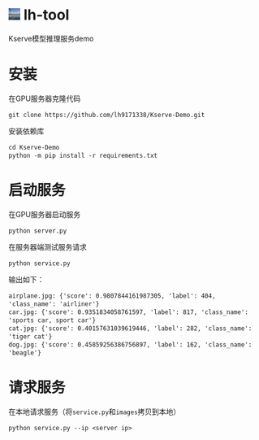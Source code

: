 [<img height="23" src="https://github.com/lh9171338/Outline/blob/master/icon.jpg"/>](https://github.com/lh9171338/Outline) lh-tool
===

Kserve模型推理服务demo

# 安装

在GPU服务器克隆代码
```shell
git clone https://github.com/lh9171338/Kserve-Demo.git
```

安装依赖库
```shell
cd Kserve-Demo
python -m pip install -r requirements.txt
```

# 启动服务

在GPU服务器启动服务

```shell
python server.py
```

在服务器端测试服务请求
```shell
python service.py
```

输出如下：
```shell
airplane.jpg: {'score': 0.9807844161987305, 'label': 404, 'class_name': 'airliner'}
car.jpg: {'score': 0.9351834058761597, 'label': 817, 'class_name': 'sports car, sport car'}
cat.jpg: {'score': 0.40157631039619446, 'label': 282, 'class_name': 'tiger cat'}
dog.jpg: {'score': 0.45859256386756897, 'label': 162, 'class_name': 'beagle'}

```

# 请求服务

在本地请求服务（将`service.py`和`images`拷贝到本地）
```shell
python service.py --ip <server ip>
```
